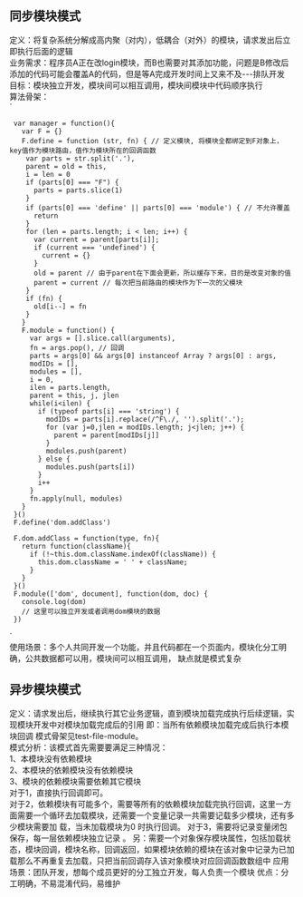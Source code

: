 ## 同步模块模式
   定义：将复杂系统分解成高内聚（对内），低耦合（对外）的模块，请求发出后立即执行后面的逻辑  
   业务需求：程序员A正在改login模块，而B也需要对其添加功能，问题是B修改后添加的代码可能会覆盖A的代码，但是等A完成开发时间上又来不及---排队开发
   目标：模块独立开发，模块间可以相互调用，模块间模块中代码顺序执行  
   算法骨架：  
   `
   
     var manager = function(){
       var F = {}
       F.define = function (str, fn) { // 定义模块, 将模块全都绑定到F对象上，key值作为模块路由，值作为模块所在的回调函数
        var parts = str.split('.'),
        parent = old = this,
        i = len = 0
        if (parts[0] === "F") {
          parts = parts.slice(1)
        }
        if (parts[0] === 'define' || parts[0] === 'module') { // 不允许覆盖
          return
        }
        for (len = parts.length; i < len; i++) {
          var current = parent[parts[i]];
          if (current === 'undefined') {
            current = {}
          }
          old = parent // 由于parent在下面会更新，所以缓存下来，目的是改变对象的值
          parent = current // 每次把当前路由的模块作为下一次的父模块
        }
        if (fn) {
          old[i--] = fn
        }
       }
       F.module = function() {
         var args = [].slice.call(arguments),
         fn = args.pop(), // 回调
         parts = args[0] && args[0] instanceof Array ? args[0] : args,
         modIDs = [],
         modules = [],
         i = 0,
         ilen = parts.length,
         parent = this, j, jlen
         while(i<ilen) {
           if (typeof parts[i] === 'string') {
             modIDs = parts[i].replace(/^F\./, '').split('.');
             for (var j=0,jlen = modIDs.length; j<jlen; j++) {
               parent = parent[modIDs[j]]
             }
             modules.push(parent)
           } else {
             modules.push(parts[i])
           }
           i++
         }
         fn.apply(null, modules)
       }
     }()
     F.define('dom.addClass')
     
     F.dom.addClass = function(type, fn){
       return function(className){
         if (!~this.dom.className.indexOf(className)) {
           this.dom.className = ' ' + className;
         }
       }
     }()
     F.module(['dom', document], function(dom, doc) {
       console.log(dom)
       // 这里可以独立开发或者调用dom模块的数据
     })
   `  
使用场景：多个人共同开发一个功能，并且代码都在一个页面内，模块化分工明确，公共数据都可以用，模块间可以相互调用，
缺点就是模式复杂

## 异步模块模式
  定义：请求发出后，继续执行其它业务逻辑，直到模块加载完成执行后续逻辑，实现模块开发中对模块加载完成后的引用
  即：当所有依赖模块加载完成后执行本模块回调
  模式骨架见test-file-module。  
  模式分析：该模式首先需要要满足三种情况：  
  1、本模块没有依赖模块  
  2、本模块的依赖模块没有依赖模块  
  3、模块的依赖模块需要依赖其它模块  
  对于1，直接执行回调即可。  
  对于2，依赖模块有可能多个，需要等所有的依赖模块加载完执行回调，这里一方面需要一个循环去加载模块，还需要一个变量记录一共需要记载多少模块，还有多少模块需要加  载，当未加载模块为0 时执行回调。
  对于3，需要将记录变量闭包保存，每一层依赖模块独立记录 。
  另：需要一个对象保存模块属性，包括加载状态，模块回调，模块名称，回调返回，如果模块依赖的模块在该对象中记录为已加载那么不再重复去加载，只把当前回调存入该对象模块对应回调函数数组中
  应用场景：团队开发，想每个成员更好的分工独立开发，每人负责一个模块
  优点：分工明确，不易混淆代码，易维护  
